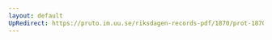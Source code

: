 ```yaml
---
layout: default
UpRedirect: https://pruto.im.uu.se/riksdagen-records-pdf/1870/prot-1870--ak--301/prot-1870--ak--301_000.pdf
---
```

